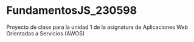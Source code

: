 # FundamentosJS_230598
Proyecto de clase para la unidad 1 de la asignatura de Aplicaciones Web Orientadas  a Servicios (AWOS)


